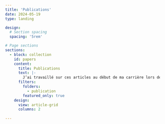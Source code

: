 ```yaml
---
title: 'Publications'
date: 2024-05-19
type: landing

design:
  # Section spacing
  spacing: '5rem'

# Page sections
sections:
  - block: collection
    id: papers
    content:
      title: Publications
      text: |- 
        J’ai travaillé sur ces articles au début de ma carrière lors de stages au Muséum national d’Histoire naturelle et à l’École Normale Supérieure. J’ai principalement développé du code pour l’analyse et l’exploration des données.
      filters:
        folders:
          - publication
        featured_only: true
    design:
      view: article-grid
      columns: 2
       
---
```


